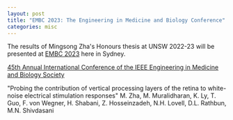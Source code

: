 ```yaml
---
layout: post
title: "EMBC 2023: The Engineering in Medicine and Biology Conference"
categories: misc
---
```


The results of Mingsong Zha's Honours thesis at UNSW 2022-23 will be presented 
at [EMBC 2023](https://embc.embs.org/2023/) here in Sydney.

[45th Annual International Conference of the IEEE Engineering in Medicine and Biology Society](https://embc.embs.org/2023/)  

"Probing the contribution of vertical processing layers of the retina to 
white-noise electrical stimulation responses"
M. Zha, M. Muralidharan, K. Ly, T. Guo, F. von Wegner, H. Shabani, 
Z. Hosseinzadeh, N.H. Lovell, D.L. Rathbun, M.N. Shivdasani

